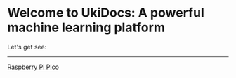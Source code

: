 # Welcome to UkiDocs: A powerful machine learning platform
Let's get see:
____________________________________________________________________________________________________________________________________________________________________
[Raspberry Pi Pico](https://ukicomputers.github.io/ukidocs/pico)
